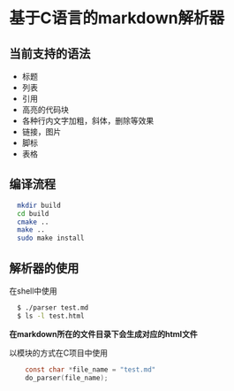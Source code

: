 # 基于C语言的markdown解析器

## 当前支持的语法

* 标题
* 列表
* 引用
* 高亮的代码块
* 各种行内文字加粗，斜体，删除等效果
* 链接，图片
* 脚标
* 表格

## 编译流程

```Bash
  mkdir build 
  cd build 
  cmake ..
  make ..
  sudo make install

```
## 解析器的使用

在shell中使用
```bash
  $ ./parser test.md
  $ ls -l test.html
```
**在markdown所在的文件目录下会生成对应的html文件**

以模块的方式在C项目中使用
```c
    const char *file_name = "test.md"
    do_parser(file_name);
```

